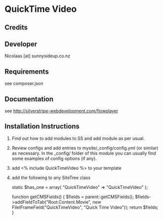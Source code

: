 
QuickTime Video
================================================================================

Credits
-----------------------------------------------

Developer
-----------------------------------------------
Nicolaas [at] sunnysideup.co.nz

Requirements
-----------------------------------------------
see composer.json

Documentation
-----------------------------------------------
see http://silverstripe-webdevelopment.com/flowplayer




Installation Instructions
-----------------------------------------------
1. Find out how to add modules to SS and add module as per usual.

2. Review configs and add entries to mysite/_config/config.yml
(or similar) as necessary.
In the _config/ folder of this module
you can usually find some examples of config options (if any).


3. add <% include QuickTimeVideo %> to your template

4. add the following to any SiteTree class

	static $has_one = array(
		"QuickTimeVideo" => "QuickTimeVideo"
	);

	function getCMSFields() {
		$fields = parent::getCMSFields();
		$fields->addFieldToTab("Root.Content.Movie", new FileIFrameField("QuickTimeVideo", "Quick Time Video"));
		return $fields;
	}




